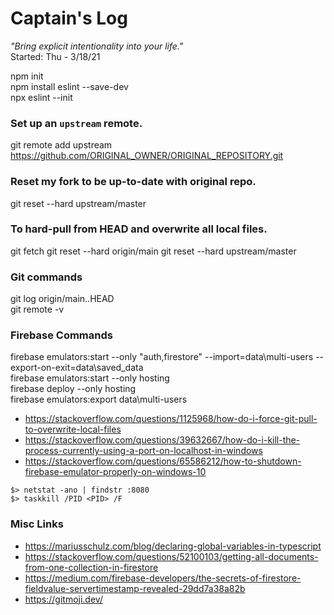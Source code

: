 # Captain's Log
*"Bring explicit intentionality into your life."* \
Started: Thu - 3/18/21

npm init \
npm install eslint --save-dev \
npx eslint --init

### Set up an `upstream` remote.
git remote add upstream https://github.com/ORIGINAL_OWNER/ORIGINAL_REPOSITORY.git

### Reset my fork to be up-to-date with original repo.
git reset --hard upstream/master

### To hard-pull from HEAD and overwrite all local files.
git fetch
git reset --hard origin/main
git reset --hard upstream/master

### Git commands
git log origin/main..HEAD \
git remote -v

### Firebase Commands
firebase emulators:start --only "auth,firestore" --import=data\multi-users --export-on-exit=data\saved_data \
firebase emulators:start --only hosting \
firebase deploy --only hosting \
firebase emulators:export data\multi-users

- https://stackoverflow.com/questions/1125968/how-do-i-force-git-pull-to-overwrite-local-files
- https://stackoverflow.com/questions/39632667/how-do-i-kill-the-process-currently-using-a-port-on-localhost-in-windows
- https://stackoverflow.com/questions/65586212/how-to-shutdown-firebase-emulator-properly-on-windows-10

```shell
$> netstat -ano | findstr :8080
$> taskkill /PID <PID> /F
```

### Misc Links
- https://mariusschulz.com/blog/declaring-global-variables-in-typescript
- https://stackoverflow.com/questions/52100103/getting-all-documents-from-one-collection-in-firestore
- https://medium.com/firebase-developers/the-secrets-of-firestore-fieldvalue-servertimestamp-revealed-29dd7a38a82b
- https://gitmoji.dev/